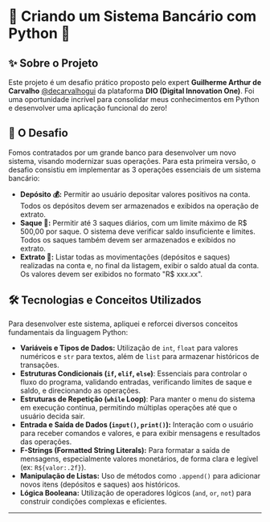 # 🏦 Criando um Sistema Bancário com Python 🐍

## ✨ Sobre o Projeto

Este projeto é um desafio prático proposto pelo expert **Guilherme Arthur de Carvalho** [@decarvalhogui](https://www.linkedin.com/search/results/all/?heroEntityKey=urn%3Ali%3Afsd_profile%3AACoAAAckd74BsNtuzaI-QVU9BJIezynod1txAPE&keywords=Guilherme%20Arthur%20de%20Carvalho&origin=ENTITY_SEARCH_HOME_HISTORY&sid=J8Q) da plataforma **DIO (Digital Innovation One)**. Foi uma oportunidade incrível para consolidar meus conhecimentos em Python e desenvolver uma aplicação funcional do zero!

## 🎯 O Desafio

Fomos contratados por um grande banco para desenvolver um novo sistema, visando modernizar suas operações. Para esta primeira versão, o desafio consistiu em implementar as 3 operações essenciais de um sistema bancário:

* **Depósito 💰:** Permitir ao usuário depositar valores positivos na conta. Todos os depósitos devem ser armazenados e exibidos na operação de extrato.
* **Saque 💸:** Permitir até 3 saques diários, com um limite máximo de R$ 500,00 por saque. O sistema deve verificar saldo insuficiente e limites. Todos os saques também devem ser armazenados e exibidos no extrato.
* **Extrato 📜:** Listar todas as movimentações (depósitos e saques) realizadas na conta e, no final da listagem, exibir o saldo atual da conta. Os valores devem ser exibidos no formato "R$ xxx.xx".

## 🛠️ Tecnologias e Conceitos Utilizados

Para desenvolver este sistema, apliquei e reforcei diversos conceitos fundamentais da linguagem Python:

* **Variáveis e Tipos de Dados:** Utilização de `int`, `float` para valores numéricos e `str` para textos, além de `list` para armazenar históricos de transações.
* **Estruturas Condicionais (`if`, `elif`, `else`)**: Essenciais para controlar o fluxo do programa, validando entradas, verificando limites de saque e saldo, e direcionando as operações.
* **Estruturas de Repetição (`while` Loop)**: Para manter o menu do sistema em execução contínua, permitindo múltiplas operações até que o usuário decida sair.
* **Entrada e Saída de Dados (`input()`, `print()`):** Interação com o usuário para receber comandos e valores, e para exibir mensagens e resultados das operações.
* **F-Strings (Formatted String Literals):** Para formatar a saída de mensagens, especialmente valores monetários, de forma clara e legível (ex: `R${valor:.2f}`).
* **Manipulação de Listas:** Uso de métodos como `.append()` para adicionar novos itens (depósitos e saques) aos históricos.
* **Lógica Booleana:** Utilização de operadores lógicos (`and`, `or`, `not`) para construir condições complexas e eficientes.

---
